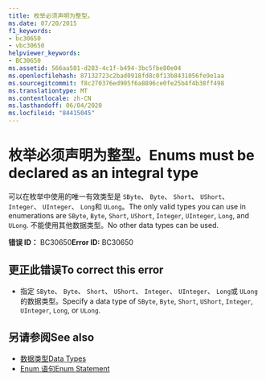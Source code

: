 ```yaml
---
title: 枚举必须声明为整型。
ms.date: 07/20/2015
f1_keywords:
- bc30650
- vbc30650
helpviewer_keywords:
- BC30650
ms.assetid: 566aa501-d283-4c1f-b494-3bc5fbe80e04
ms.openlocfilehash: 87132723c2bad0918fd8c0f13b8431056fe9e1aa
ms.sourcegitcommit: f8c270376ed905f6a8896ce0fe25b4f4b38ff498
ms.translationtype: MT
ms.contentlocale: zh-CN
ms.lasthandoff: 06/04/2020
ms.locfileid: "84415045"
---
```

# <a name="enums-must-be-declared-as-an-integral-type"></a><span data-ttu-id="0c34f-102">枚举必须声明为整型。</span><span class="sxs-lookup"><span data-stu-id="0c34f-102">Enums must be declared as an integral type</span></span>
<span data-ttu-id="0c34f-103">可以在枚举中使用的唯一有效类型是 `SByte`、 `Byte`、 `Short`、 `UShort`、 `Integer`、 `UInteger`、 `Long`和 `ULong`。</span><span class="sxs-lookup"><span data-stu-id="0c34f-103">The only valid types you can use in enumerations are `SByte`, `Byte`, `Short`, `UShort`, `Integer`, `UInteger`, `Long`, and `ULong`.</span></span> <span data-ttu-id="0c34f-104">不能使用其他数据类型。</span><span class="sxs-lookup"><span data-stu-id="0c34f-104">No other data types can be used.</span></span>  
  
 <span data-ttu-id="0c34f-105">**错误 ID：** BC30650</span><span class="sxs-lookup"><span data-stu-id="0c34f-105">**Error ID:** BC30650</span></span>  
  
## <a name="to-correct-this-error"></a><span data-ttu-id="0c34f-106">更正此错误</span><span class="sxs-lookup"><span data-stu-id="0c34f-106">To correct this error</span></span>  
  
- <span data-ttu-id="0c34f-107">指定 `SByte`、 `Byte`、 `Short`、 `UShort`、 `Integer`、 `UInteger`、 `Long`或 `ULong`的数据类型。</span><span class="sxs-lookup"><span data-stu-id="0c34f-107">Specify a data type of `SByte`, `Byte`, `Short`, `UShort`, `Integer`, `UInteger`, `Long`, or `ULong`.</span></span>  
  
## <a name="see-also"></a><span data-ttu-id="0c34f-108">另请参阅</span><span class="sxs-lookup"><span data-stu-id="0c34f-108">See also</span></span>

- [<span data-ttu-id="0c34f-109">数据类型</span><span class="sxs-lookup"><span data-stu-id="0c34f-109">Data Types</span></span>](../language-reference/data-types/index.md)
- [<span data-ttu-id="0c34f-110">Enum 语句</span><span class="sxs-lookup"><span data-stu-id="0c34f-110">Enum Statement</span></span>](../language-reference/statements/enum-statement.md)
